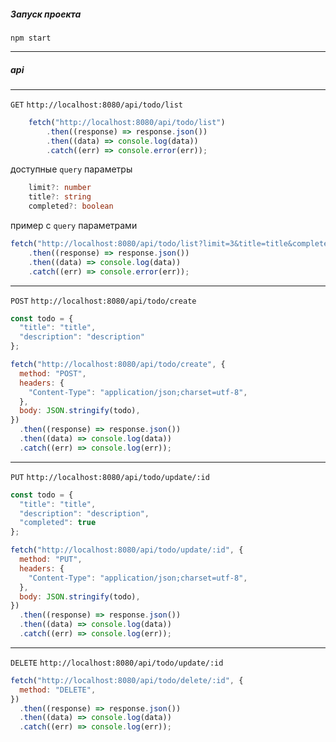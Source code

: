 ##### Запуск проекта

`npm start`

***

##### api

***

`GET` `http://localhost:8080/api/todo/list`

```js
    fetch("http://localhost:8080/api/todo/list")
        .then((response) => response.json())
        .then((data) => console.log(data))
        .catch((err) => console.error(err));
```

доступные `query` параметры

```ts
    limit?: number
    title?: string
    completed?: boolean
```

пример с `query` параметрами

```js
fetch("http://localhost:8080/api/todo/list?limit=3&title=title&completed=true")
    .then((response) => response.json())
    .then((data) => console.log(data))
    .catch((err) => console.error(err));
```

***

`POST` `http://localhost:8080/api/todo/create`

```js
const todo = {
  "title": "title",
  "description": "description"
};

fetch("http://localhost:8080/api/todo/create", {
  method: "POST",
  headers: {
    "Content-Type": "application/json;charset=utf-8",
  },
  body: JSON.stringify(todo),
})
  .then((response) => response.json())
  .then((data) => console.log(data))
  .catch((err) => console.log(err));
```

***

`PUT` `http://localhost:8080/api/todo/update/:id`

```js
const todo = {
  "title": "title",
  "description": "description",
  "completed": true
};

fetch("http://localhost:8080/api/todo/update/:id", {
  method: "PUT",
  headers: {
    "Content-Type": "application/json;charset=utf-8",
  },
  body: JSON.stringify(todo),
})
  .then((response) => response.json())
  .then((data) => console.log(data))
  .catch((err) => console.log(err));
```

***

`DELETE` `http://localhost:8080/api/todo/update/:id`

```js
fetch("http://localhost:8080/api/todo/delete/:id", {
  method: "DELETE",
})
  .then((response) => response.json())
  .then((data) => console.log(data))
  .catch((err) => console.log(err));
```
